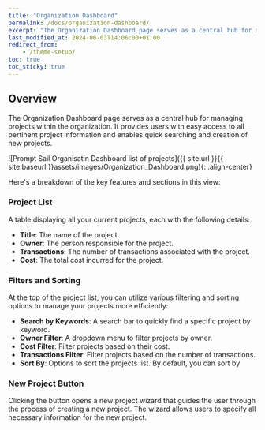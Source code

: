 ```yaml
---
title: "Organization Dashboard"
permalink: /docs/organization-dashboard/
excerpt: "The Organization Dashboard page serves as a central hub for managing projects within the organization"
last_modified_at: 2024-06-03T14:06:00+01:00
redirect_from:
    - /theme-setup/
toc: true
toc_sticky: true
---
```




## Overview

The Organization Dashboard page serves as a central hub for managing projects within the organization. It provides users with easy access to all pertinent project information and enables quick searching and creation of new projects.

![Prompt Sail Organisatin Dashboard list of projects]({{ site.url }}{{ site.baseurl }}assets/images/Organization_Dashboard.png){: .align-center}




 Here's a breakdown of the key features and sections in this view:

### Project List
A table displaying all your current projects, each with the following details:
- **Title**: The name of the project.
- **Owner**: The person responsible for the project.
- **Transactions**: The number of transactions associated with the project.
- **Cost**: The total cost incurred for the project.

### Filters and Sorting
At the top of the project list, you can utilize various filtering and sorting options to manage your projects more efficiently:
- **Search by Keywords**: A search bar to quickly find a specific project by keyword.
- **Owner Filter**: A dropdown menu to filter projects by owner.
- **Cost Filter**: Filter projects based on their cost.
- **Transactions Filter**: Filter projects based on the number of transactions.
- **Sort By**: Options to sort the projects list. By default, you can sort by


###  New Project Button
Clicking the button opens a new project wizard that guides the user through the process of creating a new project. The wizard allows users to specify all necessary information for the new project.

